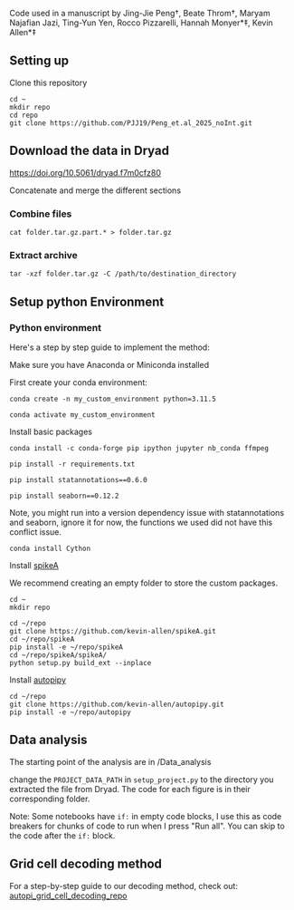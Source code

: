 Code used in a manuscript by Jing-Jie Peng†, Beate Throm†, Maryam Najafian Jazi, Ting-Yun Yen, Rocco Pizzarelli, Hannah Monyer*‡, Kevin Allen*‡

## Setting up

Clone this repository

```
cd ~
mkdir repo
cd repo
git clone https://github.com/PJJ19/Peng_et.al_2025_noInt.git
```

## Download the data in Dryad

https://doi.org/10.5061/dryad.f7m0cfz80

Concatenate and merge the different sections

### Combine files

```
cat folder.tar.gz.part.* > folder.tar.gz
```

### Extract archive

```
tar -xzf folder.tar.gz -C /path/to/destination_directory
```

## Setup python Environment

### Python environment

Here's a step by step guide to implement the method:

Make sure you have Anaconda or Miniconda installed

First create your conda environment:

```
conda create -n my_custom_environment python=3.11.5
```

```
conda activate my_custom_environment
```

Install basic packages

```
conda install -c conda-forge pip ipython jupyter nb_conda ffmpeg
```

```
pip install -r requirements.txt
```

```
pip install statannotations==0.6.0
```

```
pip install seaborn==0.12.2
```

Note, you might run into a version dependency issue with statannotations and seaborn, ignore it for now, the functions we used did not have this conflict issue.


```
conda install Cython
```

Install [spikeA](https://github.com/kevin-allen/spikeA/blob/main/docs/main.md)

We recommend creating an empty folder to store the custom packages.

```
cd ~
mkdir repo
```

```
cd ~/repo
git clone https://github.com/kevin-allen/spikeA.git
cd ~/repo/spikeA
pip install -e ~/repo/spikeA
cd ~/repo/spikeA/spikeA/
python setup.py build_ext --inplace
```


Install [autopipy](https://github.com/kevin-allen/autopipy/blob/master/docs/easy_installation.md)

```
cd ~/repo
git clone https://github.com/kevin-allen/autopipy.git
pip install -e ~/repo/autopipy
```

## Data analysis

The starting point of the analysis are in /Data_analysis

change the `PROJECT_DATA_PATH` in `setup_project.py` to the directory you extracted the file from Dryad. The code for each figure is in their corresponding folder.


Note: Some notebooks have `if:` in empty code blocks, I use this as code breakers for chunks of code to run when I press "Run all". You can skip to the code after the `if:` block.

## Grid cell decoding method

For a step-by-step guide to our decoding method, check out: [autopi_grid_cell_decoding_repo](https://github.com/PJJ19/autopi_grid_cell_decoding)